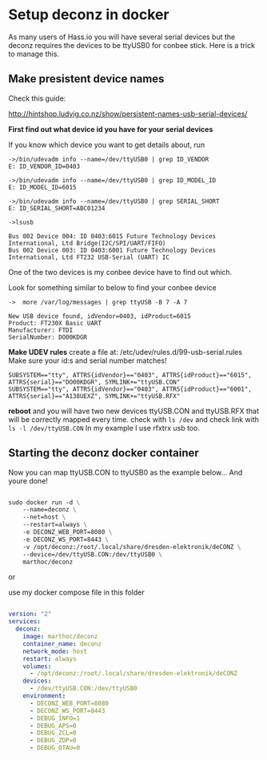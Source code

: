 # Setup deconz in docker
As many users of Hass.io you will have several serial devices but the deconz requires the devices to be ttyUSB0 for conbee stick. Here is a trick to manage this.

## Make presistent device names
Check this guide:

http://hintshop.ludvig.co.nz/show/persistent-names-usb-serial-devices/


**First find out what device id you have for your serial devices**

If you know which device you want to get details about, run
```
->/bin/udevadm info --name=/dev/ttyUSB0 | grep ID_VENDOR
E: ID_VENDOR_ID=0403

->/bin/udevadm info --name=/dev/ttyUSB0 | grep ID_MODEL_ID
E: ID_MODEL_ID=6015

->/bin/udevadm info --name=/dev/ttyUSB0 | grep SERIAL_SHORT
E: ID_SERIAL_SHORT=ABC01234
```

```
->lsusb

Bus 002 Device 004: ID 0403:6015 Future Technology Devices International, Ltd Bridge(I2C/SPI/UART/FIFO)
Bus 002 Device 003: ID 0403:6001 Future Technology Devices International, Ltd FT232 USB-Serial (UART) IC
```
One of the two devices is my conbee device have to find out which.

Look for something similar to below to find your conbee device
```
->  more /var/log/messages | grep ttyUSB -B 7 -A 7

New USB device found, idVendor=0403, idProduct=6015
Product: FT230X Basic UART
Manufacturer: FTDI
SerialNumber: DO00KDGR

```

**Make UDEV rules**
create a file at: /etc/udev/rules.d/99-usb-serial.rules
Make sure your id:s and serial number matches!

```
SUBSYSTEM=="tty", ATTRS{idVendor}=="0403", ATTRS{idProduct}=="6015", ATTRS{serial}=="DO00KDGR", SYMLINK+="ttyUSB.CON"
SUBSYSTEM=="tty", ATTRS{idVendor}=="0403", ATTRS{idProduct}=="6001", ATTRS{serial}=="A138UEXZ", SYMLINK+="ttyUSB.RFX"
```

**reboot** and you will have two new devices ttyUSB.CON and ttyUSB.RFX that will be correctly mapped every time. 
check with ``ls /dev`` and check link with ``ls -l /dev/ttyUSB.CON``
In my example I use rfxtrx usb too.

## Starting the deconz docker container

Now you can map ttyUSB.CON to ttyUSB0 as the example below... And youre done!

```dockerfile

sudo docker run -d \
    --name=deconz \
    --net=host \
    --restart=always \
    -e DECONZ_WEB_PORT=8080 \
    -e DECONZ_WS_PORT=8443 \
    -v /opt/deconz:/root/.local/share/dresden-elektronik/deCONZ \
    --device=/dev/ttyUSB.CON:/dev/ttyUSB0 \
    marthoc/deconz

```

or 

use my docker compose file in this folder
```yaml

version: "2"
services:
  deconz:
    image: marthoc/deconz
    container_name: deconz
    network_mode: host
    restart: always
    volumes:
      - /opt/deconz:/root/.local/share/dresden-elektronik/deCONZ
    devices:
      - /dev/ttyUSB.CON:/dev/ttyUSB0
    environment:
      - DECONZ_WEB_PORT=8080
      - DECONZ_WS_PORT=8443
      - DEBUG_INFO=1
      - DEBUG_APS=0
      - DEBUG_ZCL=0
      - DEBUG_ZDP=0
      - DEBUG_OTAU=0

```
